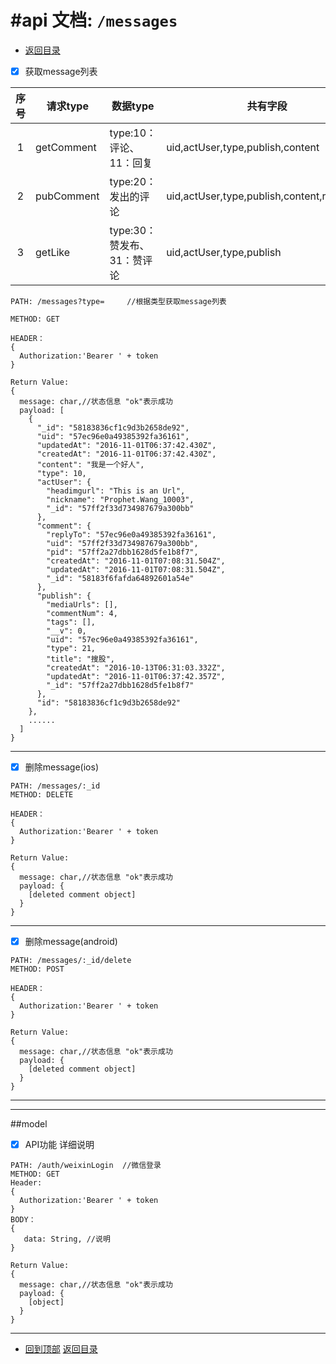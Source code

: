 #api 文档:  `/messages`
======================================================

* [返回目录](/README.md)


- [x] 获取message列表

| 序号 | 请求type | 数据type | 共有字段 | 特有字段 |
| :----: | ------ | ----- | ----- | ----- |
| 1 | getComment | type:10：评论、11：回复 | uid,actUser,type,publish,content | 11有replyUser |
| 2 | pubComment | type:20：发出的评论 | uid,actUser,type,publish,content,replyUser |  |
| 3 | getLike | type:30：赞发布、31：赞评论 | uid,actUser,type,publish | 31有comment |
```
PATH: /messages?type=     //根据类型获取message列表

METHOD: GET

HEADER：
{
  Authorization:'Bearer ' + token
}

Return Value:
{
  message: char,//状态信息 "ok"表示成功
  payload: [
    {
      "_id": "58183836cf1c9d3b2658de92",
      "uid": "57ec96e0a49385392fa36161",
      "updatedAt": "2016-11-01T06:37:42.430Z",
      "createdAt": "2016-11-01T06:37:42.430Z",
      "content": "我是一个好人",
      "type": 10,
      "actUser": {
        "headimgurl": "This is an Url",
        "nickname": "Prophet.Wang_10003",
        "_id": "57ff2f33d734987679a300bb"
      },
      "comment": {
        "replyTo": "57ec96e0a49385392fa36161",
        "uid": "57ff2f33d734987679a300bb",
        "pid": "57ff2a27dbb1628d5fe1b8f7",
        "createdAt": "2016-11-01T07:08:31.504Z",
        "updatedAt": "2016-11-01T07:08:31.504Z",
        "_id": "58183f6fafda64892601a54e" 
      },
      "publish": {
        "mediaUrls": [],
        "commentNum": 4,
        "tags": [],
        "__v": 0,
        "uid": "57ec96e0a49385392fa36161",
        "type": 21,
        "title": "搜股",
        "createdAt": "2016-10-13T06:31:03.332Z",
        "updatedAt": "2016-11-01T06:37:42.357Z",
        "_id": "57ff2a27dbb1628d5fe1b8f7"
      },
      "id": "58183836cf1c9d3b2658de92"
    },
    ......
  ]
}
```
------------------------------------------------------
- [x] 删除message(ios)
```
PATH: /messages/:_id
METHOD: DELETE

HEADER：
{
  Authorization:'Bearer ' + token
}

Return Value:
{
  message: char,//状态信息 "ok"表示成功
  payload: {
    [deleted comment object]
  }
}
```
------------------------------------------------------
- [x] 删除message(android)
```
PATH: /messages/:_id/delete
METHOD: POST

HEADER：
{
  Authorization:'Bearer ' + token
}

Return Value:
{
  message: char,//状态信息 "ok"表示成功
  payload: {
    [deleted comment object]
  }
}
```
------------------------------------------------------
------------------------------------------------------


##model
- [x] API功能
  详细说明
```
PATH: /auth/weixinLogin  //微信登录
METHOD: GET
Header:
{
  Authorization:'Bearer ' + token
}
BODY：
{
   data: String, //说明
}

Return Value:
{
  message: char,//状态信息 "ok"表示成功
  payload: {
    [object]
  }
}
```
------------------------------------------------------

* [回到顶部](#readme)             [返回目录](/README.md)
